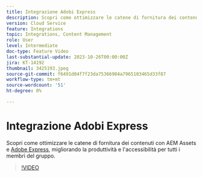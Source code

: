 ```yaml
---
title: Integrazione Adobi Express
description: Scopri come ottimizzare le catene di fornitura dei contenuti con AEM Assets e Adobi Express, migliorando la produttività e l’accessibilità per tutti i membri del gruppo.
version: Cloud Service
feature: Integrations
topic: Integrations, Content Management
role: User
level: Intermediate
doc-type: Feature Video
last-substantial-update: 2023-10-26T00:00:00Z
jira: KT-14192
thumbnail: 3425193.jpeg
source-git-commit: f6491d04f7f23da75366904a7965103465d33f87
workflow-type: tm+mt
source-wordcount: '51'
ht-degree: 0%

---
```



# Integrazione Adobi Express

Scopri come ottimizzare le catene di fornitura dei contenuti con AEM Assets e [Adobe Express](https://www.adobe.com/express/), migliorando la produttività e l&#39;accessibilità per tutti i membri del gruppo.

>[!VIDEO](https://video.tv.adobe.com/v/3425193/?learn=on)
